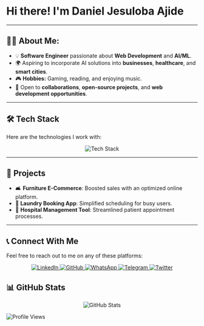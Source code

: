 # Hi there! I'm Daniel Jesuloba Ajide

---

## 👨‍💻 About Me:
- 💡 **Software Engineer** passionate about **Web Development** and **AI/ML**.  
- 🌍 Aspiring to incorporate AI solutions into **businesses**, **healthcare**, and **smart cities**.  
- 🎮 **Hobbies:** Gaming, reading, and enjoying music.  
- 🌱 Open to **collaborations**, **open-source projects**, and **web development opportunities**.

---

## 🛠️ Tech Stack  
Here are the technologies I work with:

<p align="center">
  <img src="https://skillicons.dev/icons?i=python,js,react,tailwind,typescript,nodejs,mongodb,git&perline=8" alt="Tech Stack" />
</p>

---

## 🚀 Projects
- 🛋️ **Furniture E-Commerce**: Boosted sales with an optimized online platform.  
- 🧺 **Laundry Booking App**: Simplified scheduling for busy users.  
- 🏥 **Hospital Management Tool**: Streamlined patient appointment processes.

---

## 📞 Connect With Me  
Feel free to reach out to me on any of these platforms:

<p align="center">
  <a href="https://www.linkedin.com/in/daniel-ajide-243b42260/" target="_blank">
    <img src="https://img.shields.io/badge/LinkedIn-blue?style=for-the-badge&logo=linkedin&logoColor=white" alt="LinkedIn" />
  </a>
  <a href="https://github.com/dandokku" target="_blank">
    <img src="https://img.shields.io/badge/GitHub-black?style=for-the-badge&logo=github&logoColor=white" alt="GitHub" />
  </a>
  <a href="https://wa.me/+2348104618586" target="_blank">
    <img src="https://img.shields.io/badge/WhatsApp-green?style=for-the-badge&logo=whatsapp&logoColor=white" alt="WhatsApp" />
  </a>
  <a href="https://t.me/Dandokku" target="_blank">
    <img src="https://img.shields.io/badge/Telegram-blue?style=for-the-badge&logo=telegram&logoColor=white" alt="Telegram" />
  </a>
  <a href="https://x.com/DanielJesulobaa" target="_blank">
    <img src="https://img.shields.io/badge/Twitter-skyblue?style=for-the-badge&logo=twitter&logoColor=white" alt="Twitter" />
  </a>
</p>



## 📊 GitHub Stats  
<p align="center">
  <img src="https://github-readme-stats.vercel.app/api?username=dandokku&theme=dark&show_icons=true" alt="GitHub Stats" />
</p>

![Profile Views](https://komarev.com/ghpvc/?username=your-username&color=blue)

